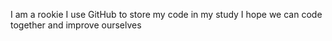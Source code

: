 I am a rookie 
I use GitHub to store my code in my study
I hope we can code together and improve ourselves
